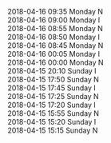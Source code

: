 2018-04-16 09:35 Monday  N  
2018-04-16 09:00 Monday  I  
2018-04-16 08:55 Monday  N  
2018-04-16 08:50 Monday  I  
2018-04-16 08:45 Monday  N  
2018-04-16 00:05 Monday  I  
2018-04-16 00:00 Monday  N  
2018-04-15 20:10 Sunday  I  
2018-04-15 17:50 Sunday  N  
2018-04-15 17:45 Sunday  I  
2018-04-15 17:25 Sunday  N  
2018-04-15 17:20 Sunday  I  
2018-04-15 15:55 Sunday  N  
2018-04-15 15:20 Sunday  I  
2018-04-15 15:15 Sunday  N  
